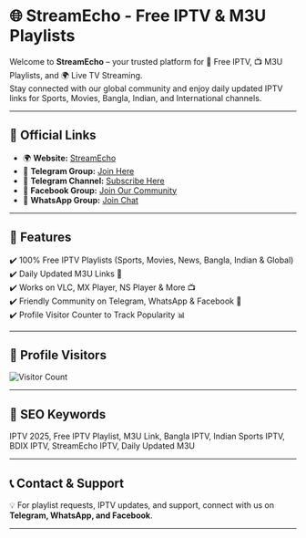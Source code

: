 # 🌐 StreamEcho - Free IPTV & M3U Playlists  

Welcome to **StreamEcho** – your trusted platform for 🎥 Free IPTV, 📺 M3U Playlists, and 🌍 Live TV Streaming.  
Stay connected with our global community and enjoy daily updated IPTV links for Sports, Movies, Bangla, Indian, and International channels.  

---

## 🔗 Official Links  
- 🌍 **Website:** [StreamEcho](https://streamecho.top)  
- 💬 **Telegram Group:** [Join Here](https://t.me/manikcable)  
- 📢 **Telegram Channel:** [Subscribe Here](https://t.me/bdixftpiptv)  
- 👥 **Facebook Group:** [Join Our Community](https://www.facebook.com/groups/nexttech)  
- 📱 **WhatsApp Group:** [Join Chat](https://chat.whatsapp.com/H0mKsjcqR9Y9y23Y4UX5xE?mode=ems_share_t)  

---

## 🚀 Features  
✔️ 100% Free IPTV Playlists (Sports, Movies, News, Bangla, Indian & Global)  
✔️ Daily Updated M3U Links 🔗  
✔️ Works on VLC, MX Player, NS Player & More 📺  
✔️ Friendly Community on Telegram, WhatsApp & Facebook 👥  
✔️ Profile Visitor Counter to Track Popularity 📊  

---

## 👀 Profile Visitors  

![Visitor Count](https://komarev.com/ghpvc/?username=YourGitHubUsername&label=Profile+Visitors&color=blue&style=flat-square)  

---

## 📌 SEO Keywords  
IPTV 2025, Free IPTV Playlist, M3U Link, Bangla IPTV, Indian Sports IPTV, BDIX IPTV, StreamEcho IPTV, Daily Updated M3U  

---

## 📞 Contact & Support  
💡 For playlist requests, IPTV updates, and support, connect with us on **Telegram, WhatsApp, and Facebook**.  

---

